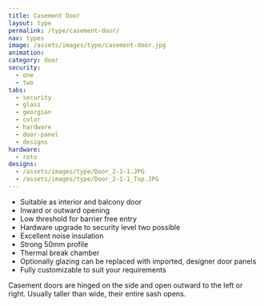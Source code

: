 ```yaml
---
title: Casement Door
layout: type
permalink: /type/casement-door/
nav: types
image: /assets/images/type/casement-door.jpg
animation:
category: door
security:
  - one
  - two
tabs:
  - security
  - glass
  - georgian
  - color
  - hardware
  - door-panel
  - designs
hardware:
  - roto
designs:
  - /assets/images/type/Door_2-1-1.JPG
  - /assets/images/type/Door_2-1-1_Top.JPG
---
```


- Suitable as interior and balcony door
- Inward or outward opening
- Low threshold for barrier free entry
- Hardware upgrade to security level two possible
- Excellent noise insulation
- Strong 50mm profile
- Thermal break chamber
- Optionally glazing can be replaced with imported, designer door panels
- Fully customizable to suit your requirements

Casement doors are hinged on the side and open outward to the left or right. Usually taller than wide, their entire sash opens.
